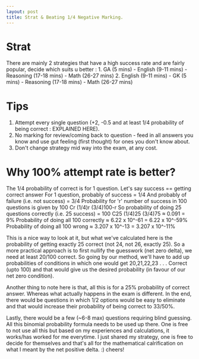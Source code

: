 ```yaml
---
layout: post
title: Strat & Beating 1/4 Negative Marking.
---
```


# Strat
There are mainly 2 strategies that have a high success rate and are fairly popular, decide which suits u better :
    1. GA (5 mins) - English (9-11 mins) - Reasoning (17-18 mins) - Math (26-27 mins)
    2. English (9-11 mins) - GK (5 mins) - Reasoning (17-18 mins) - Math (26-27 mins)

# Tips 
1. Attempt every single question (+2, -0.5 and at least 1/4 probability of being correct : EXPLAINED HERE).
2. No marking for review/coming back to question - feed in all answers you know and use gut feeling (first thought) for ones you don't know about.
3. Don't change strategy mid way into the exam, at any cost.

# Why 100% attempt rate is better?

The 1/4 probability of correct is for 1 question.
Let's say success == getting correct answer
For 1 question, probably of success = 1/4
And probably of failure (i.e. not success) = 3/4
Probability for 'r' number of success in 100 questions is given by 100 Cr (1/4)r (3/4)100-r
So probability of doing 25 questions correctly (i.e. 25 success) = 100 C25 (1/4)25 (3/4)75 ≈ 0.091 = 9%
Probability of doing all 100 correctly ≈ 6.22 x 10^-61 = 6.22 x 10^-59%
Probability of doing all 100 wrong ≈ 3.207 x 10^-13 = 3.207 x 10^-11%

This is a nice way to look at it, but what we've calculated here is the probability of getting exactly 25 correct (not 24, not 26, exactly 25). So a more practical approach is to first nullify the guesswork (net zero delta), we need at least 20/100 correct. So going by our method, we'll have to add up probabilities of conditions in which one would get 20,21,22,23 . . . Correct (upto 100) and that would give us the desired probability (in favour of our net zero condition).

Another thing to note here is that, all this is for a 25% probability of correct answer. Whereas what actually happens in the exam is different. In the end, there would be questions in which 1/2 options would be easy to eliminate and that would increase their probability of being correct to 33/50%.

Lastly, there would be a few (~6-8 max) questions requiring blind guessing. All this binomial probability formula needs to be used up there. One is free to not use all this but based on my experiences and calculations, it works/has worked for me everytime. I just shared my strategy, one is free to decide for themselves and that's all for the mathematical calrification on what I meant by the net positive delta. :) cheers!











